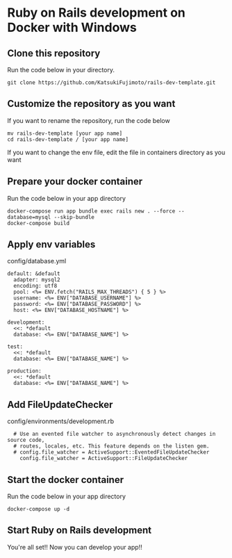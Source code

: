 # Ruby on Rails development on Docker with Windows

## Clone this repository
Run the code below in your directory.
~~~
git clone https://github.com/KatsukiFujimoto/rails-dev-template.git
~~~

## Customize the repository as you want
If you want to rename the repository, run the code below
~~~
mv rails-dev-template [your app name]
cd rails-dev-template / [your app name]
~~~

If you want to change the env file, edit the file in containers directory as you want

## Prepare your docker container
Run the code below in your app directory
~~~
docker-compose run app bundle exec rails new . --force --database=mysql --skip-bundle
docker-compose build
~~~

## Apply env variables
config/database.yml
~~~
default: &default
  adapter: mysql2
  encoding: utf8
  pool: <%= ENV.fetch("RAILS_MAX_THREADS") { 5 } %>
  username: <%= ENV["DATABASE_USERNAME"] %>
  password: <%= ENV["DATABASE_PASSWORD"] %>
  host: <%= ENV["DATABASE_HOSTNAME"] %>
  
development:
  <<: *default
  database: <%= ENV["DATABASE_NAME"] %>

test:
  <<: *default
  database: <%= ENV["DATABASE_NAME"] %>
  
production:
  <<: *default
  database: <%= ENV["DATABASE_NAME"] %>
~~~

## Add FileUpdateChecker
config/environments/development.rb
~~~
  # Use an evented file watcher to asynchronously detect changes in source code,
  # routes, locales, etc. This feature depends on the listen gem.
  # config.file_watcher = ActiveSupport::EventedFileUpdateChecker
    config.file_watcher = ActiveSupport::FileUpdateChecker
~~~

## Start the docker container
Run the code below in your app directory
~~~
docker-compose up -d
~~~

## Start Ruby on Rails development
You're all set!! Now you can develop your app!!
